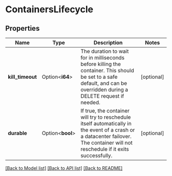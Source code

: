 # ContainersLifecycle

## Properties

Name | Type | Description | Notes
------------ | ------------- | ------------- | -------------
**kill_timeout** | Option<**i64**> | The duration to wait for in milliseconds before killing the container. This should be set to a safe default, and can be overridden during a DELETE request if needed. | [optional]
**durable** | Option<**bool**> | If true, the container will try to reschedule itself automatically in the event of a crash or a datacenter failover. The container will not reschedule if it exits successfully. | [optional]

[[Back to Model list]](../README.md#documentation-for-models) [[Back to API list]](../README.md#documentation-for-api-endpoints) [[Back to README]](../README.md)


